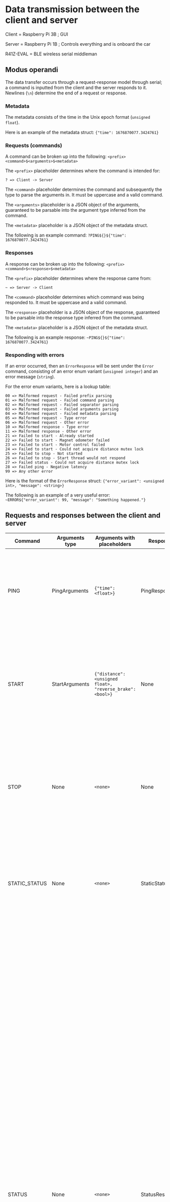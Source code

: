 # Data transmission between the client and server

Client = Raspberry Pi 3B ; GUI

Server = Raspberry Pi 1B ; Controls everything and is onboard the car

R41Z-EVAL = BLE wireless serial middleman

## Modus operandi

The data transfer occurs through a request-response model through serial; a command is inputted from the client and the server responds to it. Newlines (`\n`) determine the end of a request or response.

### Metadata

The metadata consists of the time in the Unix epoch format (`unsigned float`).

Here is an example of the metadata struct: `{"time": 1676870077.3424761}`

### Requests (commands)

A command can be broken up into the following: `<prefix><command>$<arguments>$<metadata>`

The `<prefix>` placeholder determines where the command is intended for:

```
? => Client -> Server
```

The `<command>` placeholder determines the command and subsequently the type to parse the arguments in. It must be uppercase and a valid command.

The `<arguments>` placeholder is a JSON object of the arguments, guaranteed to be parsable into the argument type inferred from the command.

The `<metadata>` placeholder is a JSON object of the metadata struct.

The following is an example command: `?PING${}${"time": 1676870077.3424761}`

### Responses

A response can be broken up into the following: `<prefix><command>$<response>$<metadata>`

The `<prefix>` placeholder determines where the response came from:

```
~ => Server -> Client
```

The `<command>` placeholder determines which command was being responded to. It must be uppercase and a valid command.

The `<response>` placeholder is a JSON object of the response, guaranteed to be parsable into the response type inferred from the command.

The `<metadata>` placeholder is a JSON object of the metadata struct.

The following is an example response: `~PING${}${"time": 1676870077.3424761}`

### Responding with errors

If an error occurred, then an `ErrorResponse` will be sent under the `Error` command, consisting of an error enum variant (`unsigned integer`) and an error message (`string`).

For the error enum variants, here is a lookup table:

```
00 => Malformed request - Failed prefix parsing
01 => Malformed request - Failed command parsing
02 => Malformed request - Failed separator parsing
03 => Malformed request - Failed arguments parsing
04 => Malformed request - Failed metadata parsing
05 => Malformed request - Type error
06 => Malformed request - Other error
10 => Malformed response - Type error
11 => Malformed response - Other error
21 => Failed to start - Already started
22 => Failed to start - Magnet odometer failed
23 => Failed to start - Motor control failed
24 => Failed to start - Could not acquire distance mutex lock
25 => Failed to stop - Not started
26 => Failed to stop - Start thread would not respond
27 => Failed status - Could not acquire distance mutex lock
28 => Failed ping - Negative latency
99 => Any other error
```

Here is the format of the `ErrorResponse` struct: `{"error_variant": <unsigned int>, "message": <string>}`

The following is an example of a very useful error: `~ERROR${"error_variant": 99, "message": "Something happened."}`

## Requests and responses between the client and server

| Command       | Arguments type | Arguments with placeholders                               | Response type        | Response with placeholders                                                                                                                                                                             | Notes                                                                                                                                                                                                                                                                                                                                                                                                                                                                                                                                                                                                                                                                                                                                                                                                                                                                                                                                                                                                                                                                                                                                      |
| ------------- | -------------- | --------------------------------------------------------- | -------------------- | ------------------------------------------------------------------------------------------------------------------------------------------------------------------------------------------------------ | ------------------------------------------------------------------------------------------------------------------------------------------------------------------------------------------------------------------------------------------------------------------------------------------------------------------------------------------------------------------------------------------------------------------------------------------------------------------------------------------------------------------------------------------------------------------------------------------------------------------------------------------------------------------------------------------------------------------------------------------------------------------------------------------------------------------------------------------------------------------------------------------------------------------------------------------------------------------------------------------------------------------------------------------------------------------------------------------------------------------------------------------ |
| PING          | PingArguments  | `{"time": <float>}`                                       | PingResponse         | `{"sent_time": <float>}`                                                                                                                                                                               | This is used to test the latency between the client and the server and mainly used as a test to ensure communication is working. The server simply returns the time sent to it.                                                                                                                                                                                                                                                                                                                                                                                                                                                                                                                                                                                                                                                                                                                                                                                                                                                                                                                                                            |
| START         | StartArguments | `{"distance": <unsigned float>, "reverse_brake": <bool>}` | None                 | `<none>`                                                                                                                                                                                               | This will start the car by allowing power to flow to the motors. The `reverse_brake` parameter determines whether the car should brake through reversing the motors. **All distance units are in centimeters!**                                                                                                                                                                                                                                                                                                                                                                                                                                                                                                                                                                                                                                                                                                                                                                                                                                                                                                                            |
| STOP          | None           | `<none>`                                                  | None                 | `<none>`                                                                                                                                                                                               | This will stop the car by cutting power to the motors and killing the start threads, acting as an emergency stop. No reversing of the motor direction will be done, even if the start arguments said it would.                                                                                                                                                                                                                                                                                                                                                                                                                                                                                                                                                                                                                                                                                                                                                                                                                                                                                                                             |
| STATIC_STATUS | None           | `<none>`                                                  | StaticStatusResponse | `{"number_of_magnets": <unsigned integer>, "wheel_diameter": <unsigned float>}`                                                                                                                        | This will return the static status of the car (never-changing). It is used to supplement information returned from the (dynamic) status. The `wheel_diameter` is in `centimeters`.                                                                                                                                                                                                                                                                                                                                                                                                                                                                                                                                                                                                                                                                                                                                                                                                                                                                                                                                                         |
| STATUS        | None           | `<none>`                                                  | StatusResponse       | `{"running": <bool>, "uptime": <unsigned integer>, "runtime": <unsigned integer>, "distance": {"distance": <unsigned float>, "velocity": <unsigned float>, "magnet_hit_counter": <unsigned integer>}}` | **Although this will return status when called by it's command, it is not intended to be used that way. Instead, the `start` command will continually give status until the car stops running. This design choice is to reduce latency and allow for quicker transfers.** This will return the status of the car. The `uptime` is the number of seconds since the server software started running. The `runtime`, on the other hand, is the amount of time the car has been traveling for. If `running` is `false`, then `runtime` is `0`. The distance traveled is in centimeters. The `distance` is what the distance readings are from the odometer, with `velocity` being the distance divided by the runtime. You can find more information about how this is measured from getting the `STATIC_STATUS` response. If `running` is `false`, then all of the values for `distance` are whatever it was last at when previously running, unless it has been cleared when the `START` event was called. If cleared or never started, then the values are `0.0`, `0.0`, and `0` respectively. **All distance units are in `centimeters`!** |
| UNKNOWN       | None           | `<none>`                                                  | ErrorResponse        | `{"error_variant": <unsigned integer>, "message": <string>}`                                                                                                                                           | See `Responding with errors`                                                                                                                                                                                                                                                                                                                                                                                                                                                                                                                                                                                                                                                                                                                                                                                                                                                                                                                                                                                                                                                                                                               |
